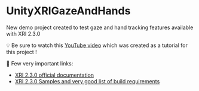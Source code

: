 # UnityXRIGazeAndHands
New demo project created to test gaze and hand tracking features available with XRI 2.3.0

💡 Be sure to watch this [YouTube video](https://youtu.be/4ZgI5QhyO4Y) which was created as a tutorial for this project !

📣 Few very important links:
* [XRI 2.3.0 official documentation](https://docs.unity3d.com/Packages/com.unity.xr.interaction.toolkit@2.3/manual/index.html)
* [XRI 2.3.0 Samples and very good list of build requirements](https://docs.unity3d.com/Packages/com.unity.xr.interaction.toolkit@2.3/manual/samples.html)
